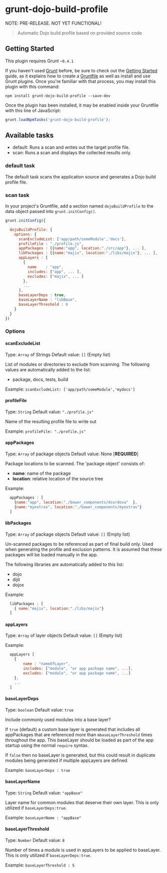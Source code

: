 # grunt-dojo-build-profile

NOTE: PRE-RELEASE. NOT YET FUNCTIONAL!

> Automatic Dojo build profile based on provided source code

## Getting Started
This plugin requires Grunt `~0.4.1`

If you haven't used [Grunt](http://gruntjs.com/) before, be sure to check out the [Getting Started](http://gruntjs.com/getting-started) guide, as it explains how to create a [Gruntfile](http://gruntjs.com/sample-gruntfile) as well as install and use Grunt plugins. Once you're familiar with that process, you may install this plugin with this command:

```shell
npm install grunt-dojo-build-profile --save-dev
```

Once the plugin has been installed, it may be enabled inside your Gruntfile with this line of JavaScript:

```js
grunt.loadNpmTasks('grunt-dojo-build-profile');
```

## Available tasks

- default: Runs a scan and writes out the target profile file.
- scan: Runs a scan and displays the collected results only.

### default task

The default task scans the application source and generates a Dojo build profile file.


### scan task

In your project's Gruntfile, add a section named `dojoBuildProfile` to the data object passed into `grunt.initConfig()`.

```js
grunt.initConfig({

  dojoBuildProfile: {
	options: {
	  scanExcludeList: ['app/path/someModule','docs'],
	  profileFile : "./profile.js",
	  appPackages : [{name:"app", location:"./src/app"}, ... ],
	  libPackages : [{name:"majix", location:"./libs/majix"}, ... ],
	  appLayers : [
	    {
	      name    : "app",
	      includes: ["app", ... ],
	      excludes: ["majix", ... ]
	    },
	    ...
  	  ],
	  baseLayerDeps : true,
	  baseLayerName : "libBase",
  	  baseLayerThreshold : 8
	}
  }
})
```

### Options

#### scanExcludeList
Type: `Array` of Strings
Default value: `[]` (Empty list)

List of modules or directories to exclude from scanning. The following values are automatically added to the list:
- package, docs, tests, build

Example: `scanExcludeList: ['app/path/someModule','mydocs']`

#### profileFile
Type: `String`
Default value: `"./profile.js"`

Name of the resulting profile file to write out

Example: `profileFile: "./profile.js"`

#### appPackages
Type: `Array` of package objects
Default value: None [**REQUIRED**]

Package locations to be scanned. The 'package object' consists of:
- **name**: name of the package
- **location**: relative location of the source tree

Example:
```js
  appPackages : [
    {name:"app", location:"./bower_components/dcordova"  },
    {name:"myextras", location:"./bower_components/myextras"}
  ]
```

#### libPackages
Type: `Array` of package objects
Default value: `[]` (Empty list)

Un-scanned packages to be referenced as part of final build only. Used when generating the profile and exclusion patterns. It is assumed that these packages will be loaded manually in the app.

The following libraries are automatically added to this list:
- dojo
- dijit
- dojox

Example:
```js
  libPackages : [
  	{ name:"majix", location:"./libs/majix"}
  ]
```

#### appLayers
Type: `Array` of layer objects
Default value: `[]` (Empty list)

Example:
```js
  appLayers	[
  	{
		name : "nameOfLayer",
		includes: ["module", "or app package name", ...],
		excludes: ["module", "or app package name", ...]
	},
	...
  ]
```

#### baseLayerDeps
Type: `boolean`
Default value: `true`

Include commonly used modules into a base layer?

If `true` (default) a custom base layer is generated that includes all appPackages that are referenced more than `mbaseLayerThreshold` times throughout the app. This baseLayer should be loaded as part of the app startup using the normal `require` syntax.

If `false` then no baseLayer is generated, but this could result in duplicate modules being generated if multiple appLayers are defined.

Example: `baseLayerDeps : true`


#### baseLayerName
Type: `String`
Default value: `"appBase"`

Layer name for common modules that deserve their own layer.
This is only utilized if `baseLayerDeps:true`.

Example: `baseLayerName : "appBase"`

#### baseLayerThreshold
Type: `Number`
Default value: `8`

Number of times a module is used in appLayers to be applied to baseLayer.
This is only utilized if `baseLayerDeps:true`.

Example: `baseLayerThreshold : 5`

